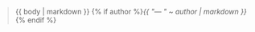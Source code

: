 <blockquote>
{{ body | markdown }}
{% if author %}<em title="Author and/or source of this quote">{{ "&mdash; " ~ author | markdown }}</em>{% endif %}
</blockquote>
